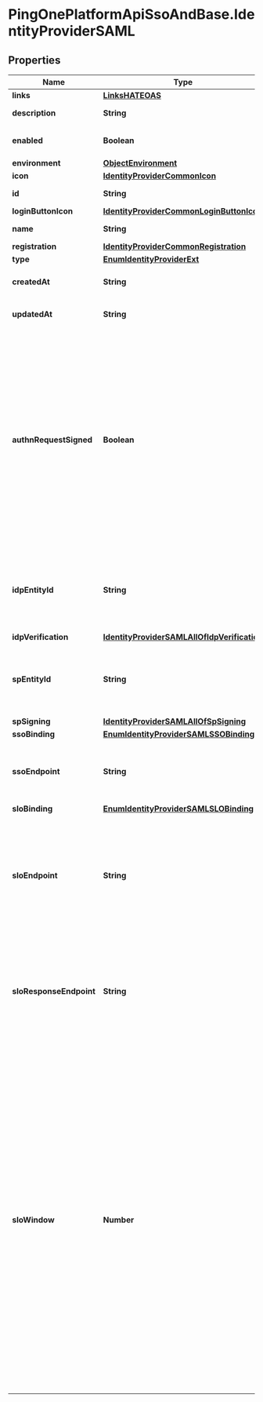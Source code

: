# PingOnePlatformApiSsoAndBase.IdentityProviderSAML

## Properties

Name | Type | Description | Notes
------------ | ------------- | ------------- | -------------
**links** | [**LinksHATEOAS**](LinksHATEOAS.md) |  | [optional] 
**description** | **String** | The description of the IdP. | [optional] 
**enabled** | **Boolean** | The current enabled state of the IdP. | 
**environment** | [**ObjectEnvironment**](ObjectEnvironment.md) |  | [optional] 
**icon** | [**IdentityProviderCommonIcon**](IdentityProviderCommonIcon.md) |  | [optional] 
**id** | **String** | The resource ID. | [optional] [readonly] 
**loginButtonIcon** | [**IdentityProviderCommonLoginButtonIcon**](IdentityProviderCommonLoginButtonIcon.md) |  | [optional] 
**name** | **String** | The name of the IdP. | 
**registration** | [**IdentityProviderCommonRegistration**](IdentityProviderCommonRegistration.md) |  | [optional] 
**type** | [**EnumIdentityProviderExt**](EnumIdentityProviderExt.md) |  | 
**createdAt** | **String** | The time the resource was created. | [optional] [readonly] 
**updatedAt** | **String** | The time the resource was last updated. | [optional] [readonly] 
**authnRequestSigned** | **Boolean** | A boolean that specifies whether the SAML authentication request will be signed when sending to the identity provider. Set this to true if the external IDP is included in an authentication policy to be used by applications that are accessed using a mix of default URLS and custom Domains URLs. | [optional] 
**idpEntityId** | **String** | A string that specifies the entity ID URI that is checked against the issuerId tag in the incoming response. | 
**idpVerification** | [**IdentityProviderSAMLAllOfIdpVerification**](IdentityProviderSAMLAllOfIdpVerification.md) |  | 
**spEntityId** | **String** | A string that specifies the service provider&#39;s entity ID, used to look up the application. | 
**spSigning** | [**IdentityProviderSAMLAllOfSpSigning**](IdentityProviderSAMLAllOfSpSigning.md) |  | [optional] 
**ssoBinding** | [**EnumIdentityProviderSAMLSSOBinding**](EnumIdentityProviderSAMLSSOBinding.md) |  | 
**ssoEndpoint** | **String** | A string that specifies the SSO endpoint for the authentication request. | 
**sloBinding** | [**EnumIdentityProviderSAMLSLOBinding**](EnumIdentityProviderSAMLSLOBinding.md) |  | [optional] 
**sloEndpoint** | **String** | The logout endpoint URL. This is an optional property. However, if a &#x60;sloEndpoint&#x60; logout endpoint URL is not defined, logout actions result in an error. | [optional] 
**sloResponseEndpoint** | **String** | The endpoint URL to submit the logout response. If a value is not provided, the &#x60;sloEndpoint&#x60; property value is used to submit SLO response. | [optional] 
**sloWindow** | **Number** | Defines how long PingOne can exchange logout messages with the application, specifically a &#x60;LogoutRequest&#x60; from the application, since the initial request. PingOne can also send a &#x60;LogoutRequest&#x60; to the application when a single logout is initiated by the user from other session participants, such as an application or identity provider. This setting is per application. The SLO logout is separate from the user session logout that revokes all tokens. | [optional] 


